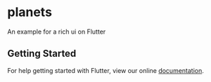 # planets

An example for a rich ui on Flutter

## Getting Started

For help getting started with Flutter, view our online
[documentation](http://flutter.io/).
